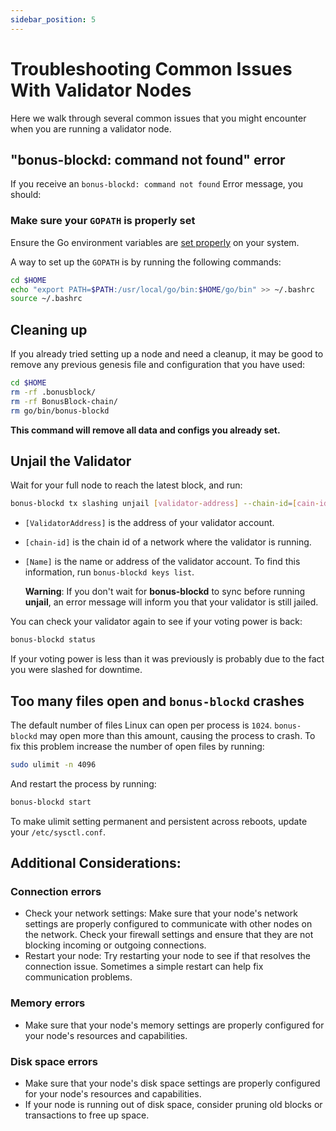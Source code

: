 ```yaml
---
sidebar_position: 5
---
```


# Troubleshooting Common Issues With Validator Nodes

Here we walk through several common issues that you might encounter when you are running a validator node.

## "bonus-blockd: command not found" error

If you receive an  `bonus-blockd: command not found` Error message, you should:

### Make sure your `GOPATH` is properly set
Ensure the Go environment variables are <a className= "external" href="https://golang.org/doc/gopath_code#GOPATH" target="_blank">set properly</a> on your system.

A way to set up the `GOPATH` is by running the following commands:

```bash
cd $HOME
echo "export PATH=$PATH:/usr/local/go/bin:$HOME/go/bin" >> ~/.bashrc
source ~/.bashrc
```

## Cleaning up

If you already tried setting up a node and need a cleanup, it may be good to remove any previous genesis file and configuration that you have used:


```bash
cd $HOME
rm -rf .bonusblock/
rm -rf BonusBlock-chain/
rm go/bin/bonus-blockd
```

<strong>This command will remove all data and configs you already set.</strong>


## Unjail the Validator

Wait for your full node to reach the latest block, and run:

```bash
bonus-blockd tx slashing unjail [validator-address] --chain-id=[cain-id] --from=[name]
```

- `[ValidatorAddress]` is the address of your validator account.
- `[chain-id]` is the chain id of a network where the validator is running.
- `[Name]` is the name or address of the validator account. To find this information, run `bonus-blockd keys list`.

  **Warning**:
  If you don't wait for **bonus-blockd** to sync before running **unjail**, an error message will inform you that your validator is still jailed.

You can check your validator again to see if your voting power is back:

```bash
bonus-blockd status
```

If your voting power is less than it was previously is probably due to the fact you were slashed for downtime.

## Too many files open and `bonus-blockd` crashes

The default number of files Linux can open per process is `1024`. `bonus-blockd` may open more than this amount, causing the process to crash. To fix this problem increase the number of open files by running:

```bash
sudo ulimit -n 4096
```

And restart the process by running:

```bash
bonus-blockd start
```

To make ulimit setting permanent and persistent across reboots, update your `/etc/sysctl.conf`.


## Additional Considerations:

### Connection errors
- Check your network settings: Make sure that your node's network settings are properly configured to communicate with other nodes on the network. Check your firewall settings and ensure that they are not blocking incoming or outgoing connections.
- Restart your node: Try restarting your node to see if that resolves the connection issue. Sometimes a simple restart can help fix communication problems.

### Memory errors
- Make sure that your node's memory settings are properly configured for your node's resources and capabilities.

### Disk space errors
- Make sure that your node's disk space settings are properly configured for your node's resources and capabilities.
- If your node is running out of disk space, consider pruning old blocks or transactions to free up space.
